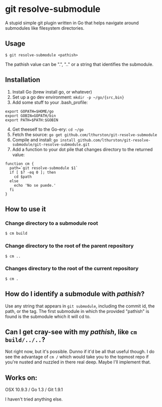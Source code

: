 # git resolve-submodule

A stupid simple git plugin written in Go that helps navigate around submodules
like filesystem directories.

## Usage

`$ git resolve-submodule <pathish>`

The pathish value can be ".", ".." or a string that identifies the submodule.

## Installation

1) Install Go (brew install go, or whatever)
2) Set up a go dev environment: `mkdir -p ~/go/{src,bin}`
3) Add some stuff to your .bash_profile: 
```
export GOPATH=$HOME/go
export GOBIN=GOPATH/bin
export PATH=$PATH:$GOBIN
```
4) Get theeself to the Go-ery: `cd ~/go`
5) Fetch the source: `go get github.com/lthurston/git-resolve-submodule`
6) Compile and install: `go install github.com/lthurston/git-resolve-submodule/git-resolve-submodule.git`
7) Add a function to your dot pile that changes directory to the returned value:

```
function cm {
  path=`git resolve-submodule $1`
  if [ $? -eq 0 ]; then
    cd $path
  else
    echo 'No se puede.'
  fi
}
```


## How to use it

### Change directory to a submodule root

```
$ cm build
```

### Change directory to the root of the parent repository

```
$ cm ..
```

### Changes directory to the root of the current repository

```
$ cm .
```

## How do I identify a submodule with _pathish_?

Use any string that appears in `git submodule`, including the commit id, the path, or the tag. The first
submodule in which the provided "pathish" is found is the submodule which it will cd to.

## Can I get cray-see with my _pathish_, like `cm build/../..`?

Not right now, but it's possible. Dunno if it'd be all that useful though. I do see the advantage of `cm /` which would take you to the topmost repo if you're nusted and nuzzled in there real deep. Maybe I'll implement that.


## Works on:

OSX 10.9.3 / Go 1.3 / Git 1.9.1

I haven't tried anything else.
